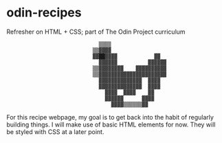 # odin-recipes
Refresher on HTML + CSS; part of The Odin Project curriculum
                                                                                        
                                  ▒▒▒▒                                                  
                                ▒▒▓▓▓▓                                                  
                                ▓▓██▓▓▓▓            ▓▓                                  
                                  ▓▓▓▓▓▓          ▓▓▓▓▓▓                                
                                ▒▒▓▓▓▓▓▓▓▓    ▓▓▓▓▓▓▓▓▓▓                                
                                ▒▒▓▓▓▓▓▓▓▓▓▓▓▓▓▓▓▓▓▓▓▓▓▓                                
                                  ▓▓▓▓▓▓▓▓▓▓▓▓▓▓  ▓▓▓▓                                  
                                  ▓▓▓▓▓▓▓▓▓▓▓▓▓▓  ▓▓▓▓                                  
                                    ▓▓▓▓  ▓▓▓▓    ▓▓                                    
                                    ▓▓▓▓▓▓      ▓▓▓▓                                    
                                      ▓▓▓▓▒▒▒▒▒▒▓▓                                      


For this recipe webpage, my goal is to get back into the habit of regularly building things. I will make use of basic HTML elements for now. They will be styled with CSS at a later point.